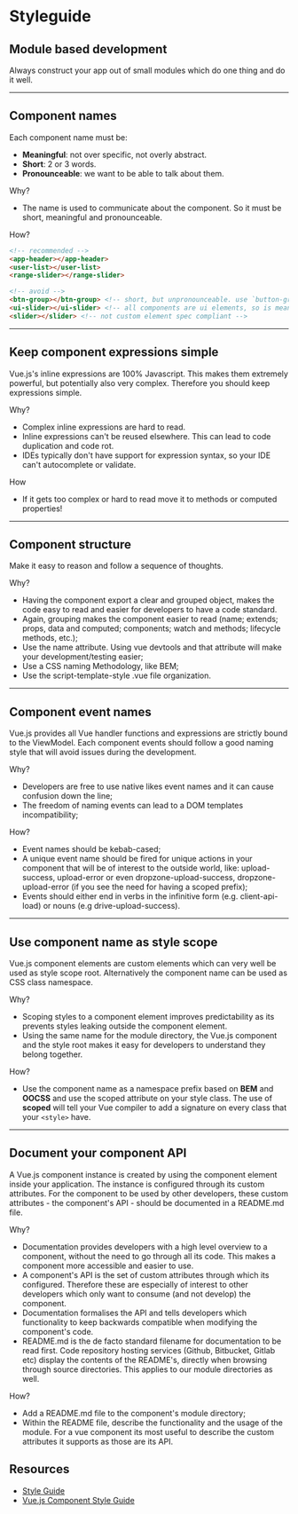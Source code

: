 # Styleguide

## Module based development

Always construct your app out of small modules which do one thing and do it well.

---

## Component names

Each component name must be:

- **Meaningful**: not over specific, not overly abstract.
- **Short**: 2 or 3 words.
- **Pronounceable**: we want to be able to talk about them.

Why?

- The name is used to communicate about the component. So it must be short, meaningful and pronounceable.

How?

```html
<!-- recommended -->
<app-header></app-header>
<user-list></user-list>
<range-slider></range-slider>

<!-- avoid -->
<btn-group></btn-group> <!-- short, but unpronounceable. use `button-group` instead -->
<ui-slider></ui-slider> <!-- all components are ui elements, so is meaningless -->
<slider></slider> <!-- not custom element spec compliant -->
```

---

## Keep component expressions simple

Vue.js's inline expressions are 100% Javascript. This makes them extremely powerful,
but potentially also very complex. Therefore you should keep expressions simple.

Why?

- Complex inline expressions are hard to read.
- Inline expressions can't be reused elsewhere. This can lead to code duplication and code rot.
- IDEs typically don't have support for expression syntax, so your IDE can't autocomplete or validate.

How

- If it gets too complex or hard to read move it to methods or computed properties!

---

## Component structure

Make it easy to reason and follow a sequence of thoughts.

Why?

- Having the component export a clear and grouped object, makes the code easy to read
and easier for developers to have a code standard.
- Again, grouping makes the component easier to read (name; extends; props, data and computed;
components; watch and methods; lifecycle methods, etc.);
- Use the name attribute. Using vue devtools and that attribute will make your development/testing easier;
- Use a CSS naming Methodology, like BEM;
- Use the script-template-style .vue file organization.

---

## Component event names

Vue.js provides all Vue handler functions and expressions are strictly bound to the ViewModel.
Each component events should follow a good naming style that will avoid issues during the development.

Why?

- Developers are free to use native likes event names and it can cause confusion down the line;
- The freedom of naming events can lead to a DOM templates incompatibility;

How?

- Event names should be kebab-cased;
- A unique event name should be fired for unique actions in your component that will be of interest
to the outside world, like: upload-success, upload-error or even dropzone-upload-success, dropzone-upload-error
(if you see the need for having a scoped prefix);
- Events should either end in verbs in the infinitive form (e.g. client-api-load) or nouns (e.g drive-upload-success).

---

## Use component name as style scope

Vue.js component elements are custom elements which can very well be used as style scope root.
Alternatively the component name can be used as CSS class namespace.

Why?

- Scoping styles to a component element improves predictability as its prevents styles
leaking outside the component element.
- Using the same name for the module directory, the Vue.js component and the style root
makes it easy for developers to understand they belong together.

How?

- Use the component name as a namespace prefix based on **BEM** and **OOCSS** and use the scoped
attribute on your style class. The use of **scoped** will tell your Vue compiler to add a signature
on every class that your `<style>` have.

---

## Document your component API

A Vue.js component instance is created by using the component element inside your application.
The instance is configured through its custom attributes. For the component to be used by other
developers, these custom attributes - the component's API - should be documented in a README.md file.

Why?

- Documentation provides developers with a high level overview to a component, without the need to go
through all its code. This makes a component more accessible and easier to use.
- A component's API is the set of custom attributes through which its configured. Therefore these are
especially of interest to other developers which only want to consume (and not develop) the component.
- Documentation formalises the API and tells developers which functionality to keep backwards compatible
when modifying the component's code.
- README.md is the de facto standard filename for documentation to be read first. Code repository hosting
services (Github, Bitbucket, Gitlab etc) display the contents of the README's, directly when browsing through
source directories. This applies to our module directories as well.

How?

- Add a README.md file to the component's module directory;
- Within the README file, describe the functionality and the usage of the module. For a vue component
its most useful to describe the custom attributes it supports as those are its API.

## Resources

- [Style Guide](https://vuejs.org/style-guide/)
- [Vue.js Component Style Guide](https://github.com/pablohpsilva/vuejs-component-style-guide)
